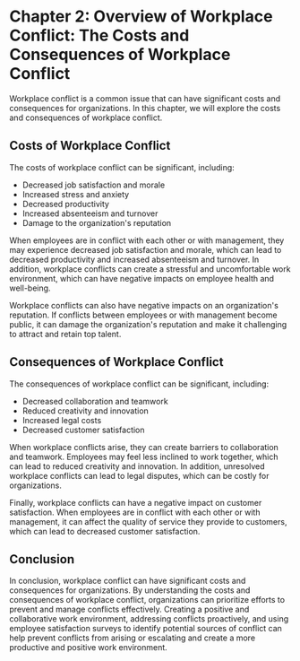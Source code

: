 Chapter 2: Overview of Workplace Conflict: The Costs and Consequences of Workplace Conflict
===========================================================================================

Workplace conflict is a common issue that can have significant costs and consequences for organizations. In this chapter, we will explore the costs and consequences of workplace conflict.

Costs of Workplace Conflict
---------------------------

The costs of workplace conflict can be significant, including:

* Decreased job satisfaction and morale
* Increased stress and anxiety
* Decreased productivity
* Increased absenteeism and turnover
* Damage to the organization's reputation

When employees are in conflict with each other or with management, they may experience decreased job satisfaction and morale, which can lead to decreased productivity and increased absenteeism and turnover. In addition, workplace conflicts can create a stressful and uncomfortable work environment, which can have negative impacts on employee health and well-being.

Workplace conflicts can also have negative impacts on an organization's reputation. If conflicts between employees or with management become public, it can damage the organization's reputation and make it challenging to attract and retain top talent.

Consequences of Workplace Conflict
----------------------------------

The consequences of workplace conflict can be significant, including:

* Decreased collaboration and teamwork
* Reduced creativity and innovation
* Increased legal costs
* Decreased customer satisfaction

When workplace conflicts arise, they can create barriers to collaboration and teamwork. Employees may feel less inclined to work together, which can lead to reduced creativity and innovation. In addition, unresolved workplace conflicts can lead to legal disputes, which can be costly for organizations.

Finally, workplace conflicts can have a negative impact on customer satisfaction. When employees are in conflict with each other or with management, it can affect the quality of service they provide to customers, which can lead to decreased customer satisfaction.

Conclusion
----------

In conclusion, workplace conflict can have significant costs and consequences for organizations. By understanding the costs and consequences of workplace conflict, organizations can prioritize efforts to prevent and manage conflicts effectively. Creating a positive and collaborative work environment, addressing conflicts proactively, and using employee satisfaction surveys to identify potential sources of conflict can help prevent conflicts from arising or escalating and create a more productive and positive work environment.

